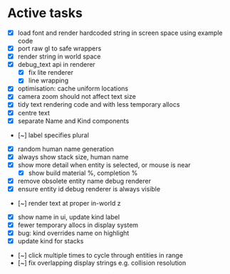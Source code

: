 # Active tasks

* [X] load font and render hardcoded string in screen space using example code
* [X] port raw gl to safe wrappers
* [X] render string in world space
* [X] debug_text api in renderer
	* [X] fix lite renderer
    * [X] line wrapping
* [X] optimisation: cache uniform locations
* [X] camera zoom should not affect text size
* [X] tidy text rendering code and with less temporary allocs
* [X] centre text
* [X] separate Name and Kind components
* [~] label specifies plural
* [X] random human name generation
* [X] always show stack size, human name
* [X] show more detail when entity is selected, or mouse is near
    * [X] show build material %, completion %
* [X] remove obsolete entity name debug renderer
* [X] ensure entity id debug renderer is always visible
* [~] render text at proper in-world z
* [X] show name in ui, update kind label
* [X] fewer temporary allocs in display system
* [X] bug: kind overrides name on highlight
* [X] update kind for stacks
* [~] click multiple times to cycle through entities in range
* [~] fix overlapping display strings e.g. collision resolution
